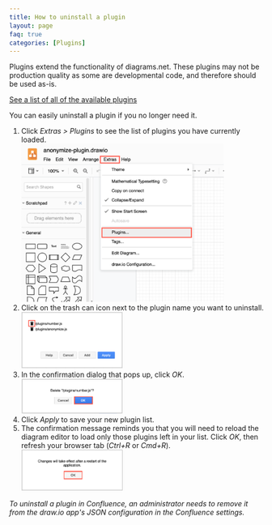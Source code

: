 ```yaml
---
title: How to uninstall a plugin
layout: page
faq: true
categories: [Plugins]
---
```


Plugins extend the functionality of diagrams.net. These plugins may not be production quality as some are developmental code, and therefore should be used as-is.

[See a list of all of the available plugins](/doc/faq/plugins.html)

You can easily uninstall a plugin if you no longer need it.

1. Click _Extras > Plugins_ to see the list of plugins you have currently loaded.
<br /><img src="/assets/img/blog/extras-plugins.png" width="400" alt="Open the plugins list">
2. Click on the trash can icon next to the plugin name you want to uninstall.
<br /><img src="/assets/img/blog/uninstall-plugin.png" width="200" alt="Click the trashcan icon next to the plugin to uninstall it">
3. In the confirmation dialog that pops up, click _OK_.
<br /><img src="/assets/img/blog/confirm-uninstall-plugin.png" width="200" alt="Click OK to confirm you want to uninstall the plugin">
4. Click _Apply_ to save your new plugin list.
5. The confirmation message reminds you that you will need to reload the diagram editor to load only those plugins left in your list. Click _OK_, then refresh your browser tab (_Ctrl+R_ or _Cmd+R_).
<br /><img src="/assets/img/blog/restart-reminder-plugins.png" width="200" alt="Click OK, then refresh your browser tab to reload the remaining plugins">

_To uninstall a plugin in Confluence, an administrator needs to remove it from the draw.io app's JSON configuration in the Confluence settings._
